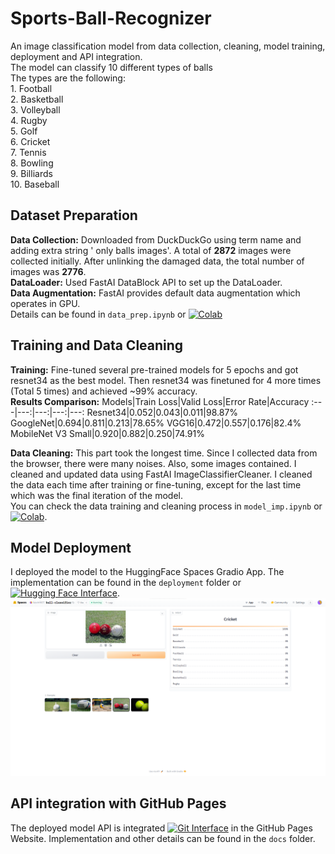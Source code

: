 # Sports-Ball-Recognizer
An image classification model from data collection, cleaning, model training, deployment and API integration. <br/>
The model can classify 10 different types of balls <br/>
The types are the following: <br/>
    1. Football<br/>
    2. Basketball<br/>
    3. Volleyball<br/>
    4. Rugby<br/>
    5. Golf<br/>
    6. Cricket<br/>
    7. Tennis<br/>
    8. Bowling<br/>
    9. Billiards<br/>
    10. Baseball<br/>

## Dataset Preparation
**Data Collection:** Downloaded from DuckDuckGo using term name and adding extra string ' only balls images'. A total of **2872** images were collected initially. After unlinking the damaged data, the total number of images was **2776**.<br/>
**DataLoader:** Used FastAI DataBlock API to set up the DataLoader. <br/>
**Data Augmentation:** FastAI provides default data augmentation which operates in GPU. <br/>
Details can be found in `data_prep.ipynb` or [![Colab](https://img.shields.io/badge/Colab-data_prep-blue?logo=googlecolab)](https://colab.research.google.com/drive/1OPwZfhkUtTQgKBwDeA8-YcY08l-vU_x9?usp=sharing)

## Training and Data Cleaning
**Training:** Fine-tuned several pre-trained models for 5 epochs and got resnet34 as the best model. Then resnet34 was finetuned for 4 more times (Total 5 times) and achieved ~99% accuracy. <br/>
**Results Comparison:**
Models|Train Loss|Valid Loss|Error Rate|Accuracy
:---|---:|---:|---:|---:
Resnet34|0.052|0.043|0.011|98.87%
GoogleNet|0.694|0.811|0.213|78.65%
VGG16|0.472|0.557|0.176|82.4%
MobileNet V3 Small|0.920|0.882|0.250|74.91%

**Data Cleaning:** This part took the longest time. Since I collected data from the browser, there were many noises. Also, some images contained. I cleaned and updated data using FastAI ImageClassifierCleaner. I cleaned the data each time after training or fine-tuning, except for the last time which was the final iteration of the model. <br/>
You can check the data training and cleaning process in `model_imp.ipynb` or [![Colab](https://img.shields.io/badge/Colab-model_imp-blue?logo=googlecolab)](https://drive.google.com/file/d/1F9vbLydTH0h-tOJwaLiBJ_vmrjL-cfUp/view?usp=sharing).

## Model Deployment
I deployed the model to the HuggingFace Spaces Gradio App. The implementation can be found in the `deployment` folder or [![Hugging Face Interface](https://img.shields.io/badge/Hugging_Face-Sports_Ball_Recognizer-ffff00)](https://huggingface.co/spaces/kavinh07/ball-classifier). <br/>
![HuggingFaceSpaceImage.png](https://github.com/kavinh07/Ball-Classifier/blob/main/deployment/HuggingFaceSpaceImage.png)

## API integration with GitHub Pages
The deployed model API is integrated [![Git Interface](https://img.shields.io/badge/GitHub_Page-Sports_Ball_Recognizer-blue)](https://kavinh07.github.io/Ball-Classifier/) in the GitHub Pages Website. Implementation and other details can be found in the `docs` folder.
